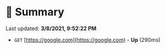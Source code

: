 # 📖 Summary
Last updated: **3/8/2021, 9:52:22 PM**

- `GET` [https://google.com](https://google.com) - **Up** (290ms)

